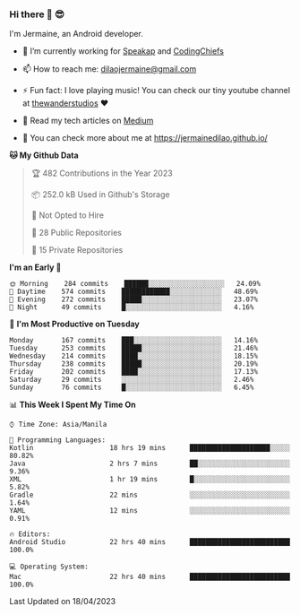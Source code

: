 ### Hi there 👋 😎
I'm Jermaine, an Android developer.

- 🔭 I’m currently working for [Speakap](https://www.speakap.com/) and [CodingChiefs](https://codingchiefs.com/en/)

- 📫 How to reach me: dilaojermaine@gmail.com

- ⚡ Fun fact: I love playing music! You can check our tiny youtube channel at [thewanderstudios](https://www.youtube.com/thewanderstudios) ♥️

- 📖 Read my tech articles on [Medium](https://jermainedilao.medium.com/)

- 👀 You can check more about me at https://jermainedilao.github.io/

<!--
**jermainedilao/jermainedilao** is a ✨ _special_ ✨ repository because its `README.md` (this file) appears on your GitHub profile.

Here are some ideas to get you started:

- 🔭 I’m currently working on ...
- 🌱 I’m currently learning ...
- 👯 I’m looking to collaborate on ...
- 🤔 I’m looking for help with ...
- 💬 Ask me about ...
- 📫 How to reach me: ...
- 😄 Pronouns: ...
- ⚡ Fun fact: ...
-->

<!--START_SECTION:waka-->
**🐱 My Github Data** 

> 🏆 482 Contributions in the Year 2023
 > 
> 📦 252.0 kB Used in Github's Storage 
 > 
> 🚫 Not Opted to Hire
 > 
> 📜 28 Public Repositories 
 > 
> 🔑 15 Private Repositories  
 > 
**I'm an Early 🐤** 

```text
🌞 Morning    284 commits    ██████░░░░░░░░░░░░░░░░░░░   24.09% 
🌆 Daytime    574 commits    ████████████░░░░░░░░░░░░░   48.69% 
🌃 Evening    272 commits    █████░░░░░░░░░░░░░░░░░░░░   23.07% 
🌙 Night      49 commits     █░░░░░░░░░░░░░░░░░░░░░░░░   4.16%

```
📅 **I'm Most Productive on Tuesday** 

```text
Monday       167 commits    ███░░░░░░░░░░░░░░░░░░░░░░   14.16% 
Tuesday      253 commits    █████░░░░░░░░░░░░░░░░░░░░   21.46% 
Wednesday    214 commits    ████░░░░░░░░░░░░░░░░░░░░░   18.15% 
Thursday     238 commits    █████░░░░░░░░░░░░░░░░░░░░   20.19% 
Friday       202 commits    ████░░░░░░░░░░░░░░░░░░░░░   17.13% 
Saturday     29 commits     ░░░░░░░░░░░░░░░░░░░░░░░░░   2.46% 
Sunday       76 commits     █░░░░░░░░░░░░░░░░░░░░░░░░   6.45%

```


📊 **This Week I Spent My Time On** 

```text
⌚︎ Time Zone: Asia/Manila

💬 Programming Languages: 
Kotlin                   18 hrs 19 mins      ████████████████████░░░░░   80.82% 
Java                     2 hrs 7 mins        ██░░░░░░░░░░░░░░░░░░░░░░░   9.36% 
XML                      1 hr 19 mins        █░░░░░░░░░░░░░░░░░░░░░░░░   5.82% 
Gradle                   22 mins             ░░░░░░░░░░░░░░░░░░░░░░░░░   1.64% 
YAML                     12 mins             ░░░░░░░░░░░░░░░░░░░░░░░░░   0.91%

🔥 Editors: 
Android Studio           22 hrs 40 mins      █████████████████████████   100.0%

💻 Operating System: 
Mac                      22 hrs 40 mins      █████████████████████████   100.0%

```


 Last Updated on 18/04/2023
<!--END_SECTION:waka-->
